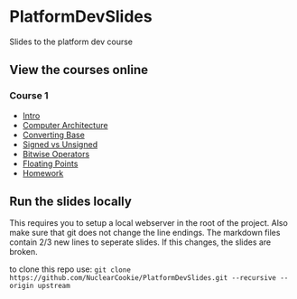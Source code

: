 # PlatformDevSlides
Slides to the platform dev course

## View the courses online
### Course 1
* [Intro](course1/intro.md)
* [Computer Architecture](course1/computer_architecture.md)
* [Converting Base](course1/converting_base.md)
* [Signed vs Unsigned](course1/signed_unsigned.md)
* [Bitwise Operators](course1/bitwise_operators.md)
* [Floating Points](course1/floating_points.md)
* [Homework](course1/homework.md)


## Run the slides locally

This requires you to setup a local webserver in the root of the project.
Also make sure that git does not change the line endings. The markdown files contain 2/3 new lines to seperate slides. If this changes, the slides are broken.

to clone this repo use:
    `git clone https://github.com/NuclearCookie/PlatformDevSlides.git --recursive --origin upstream`
